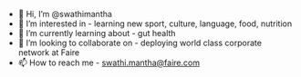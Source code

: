 - 👋 Hi, I’m @swathimantha
- 👀 I’m interested in - learning new sport, culture, language, food, nutrition
- 🌱 I’m currently learning about - gut health
- 💞️ I’m looking to collaborate on - deploying world class corporate network at Faire
- 📫 How to reach me - swathi.mantha@faire.com

<!---
swathimantha/swathimantha is a ✨ special ✨ repository because its `README.md` (this file) appears on your GitHub profile.
You can click the Preview link to take a look at your changes.
--->
